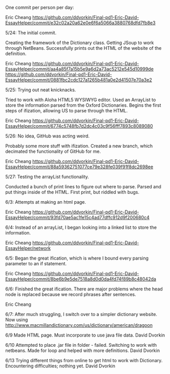 One commit per person per day:

Eric Cheang
https://github.com/ddvorkin/Final-pd1-Eric-David-EssayHelper/commit/e32c02a20a62e0e6f6a5066a3880768dfd7fb8e3

5/24: The initial commit. 

Creating the framework of the Dictionary class.
Getting JSoup to work through NetBeans.
Successfully prints out the HTML of the website of the definition. 

Eric Cheang
https://github.com/ddvorkin/Final-pd1-Eric-David-EssayHelper/commit/aa4a85f7a15b5e9a6d2a73ac5212e545d10999de
https://github.com/ddvorkin/Final-pd1-Eric-David-EssayHelper/commit/0881fbc2cdc127a1265b481a0e2d41507e70a3e2

5/25: Trying out neat knicknacks.

Tried to work with Aloha HTML5 WYSIWYG editor. 
Used an ArrayList to store the information parsed from the Oxford Dictionaries. 
Begins the first steps of ifization, allowing US to parse through the HTML.

Eric Cheang
https://github.com/ddvorkin/Final-pd1-Eric-David-EssayHelper/commit/6774c5748fb7d2dc4c03c9f56fff7893c8089080

5/26: No idea, GitHub was acting weird.

Probably some more stuff with ifization.
Created a new branch, which decimated the functionality of GitHub for me.

Eric Cheang
https://github.com/ddvorkin/Final-pd1-Eric-David-EssayHelper/commit/88a59362751077ce79e328fe039f91f8dc2698ee

5/27: Testing the arrayList functionality.

Conducted a bunch of print lines to figure out where to parse.
Parsed and put things inside of the HTML. 
First print, but riddled with bugs. 

6/3: Attempts at making an html page.

Eric Cheang
https://github.com/ddvorkin/Final-pd1-Eric-David-EssayHelper/commit/93fd70ae5ac1fe15c4ad77dffc912d9f200680c4

6/4: Instead of an arrayList, I began looking into a linked list to store the information. 

Eric Cheang
https://github.com/ddvorkin/Final-pd1-Eric-David-EssayHelper/network

6/5: Began the great ification, which is where I bound every parsing parameter to an if statement. 

Eric Cheang
https://github.com/ddvorkin/Final-pd1-Eric-David-EssayHelper/commit/8be6b9e5de7518a8d0d0da4fd74f89b8c48042da

6/6: Finished the great ification. There are major problems where the head node is replaced because we record phrases after sentences. 

Eric Cheang


6/7: After much struggling, I switch over to a simpler dictionary website. Now using           http://www.macmillandictionary.com/us/dictionary/american/dragoon
         
6/9 Made HTML page. Must incorporate to use java file data.
David Dvorkin    

6/10 Attempted to place .jar file in folder - failed. Switching to work with netbeans. Made for loop and helped with more definitions.
David Dvorkin

6/13 Trying different things from online to get html to work with Dictionary. Encountering difficulties; nothing yet.
David Dvorkin
